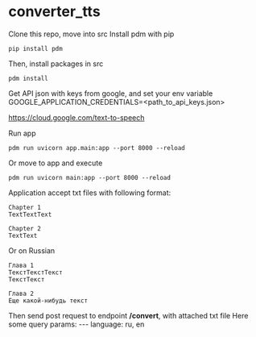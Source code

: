 # converter_tts

Clone this repo, move into src
Install pdm with pip 
```
pip install pdm
```
Then, install packages in src

```
pdm install
```

Get API json with keys from google, and set your env variable GOOGLE_APPLICATION_CREDENTIALS=<path_to_api_keys.json>

https://cloud.google.com/text-to-speech

Run app
```
pdm run uvicorn app.main:app --port 8000 --reload
```

Or move to app and execute
```
pdm run uvicorn main:app --port 8000 --reload
```

Application accept txt files with following format:
```
Chapter 1
TextTextText

Chapter 2
TextText
```
Or on Russian
```
Глава 1
ТекстТекстТекст
ТекстТекст

Глава 2
Еще какой-нибудь текст
```
Then send post request to endpoint __/convert__, with attached txt file
Here some query params:
--- language: ru, en
  
